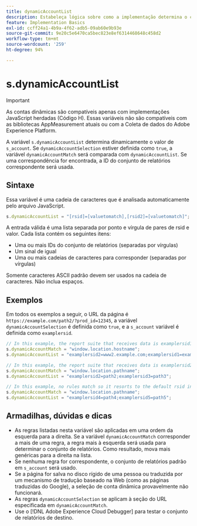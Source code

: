 ```yaml
---
title: dynamicAccountList
description: Estabeleça lógica sobre como a implementação determina o conjunto de relatórios.
feature: Implementation Basics
exl-id: ccff24a1-4b9a-4f62-adb5-09ab60e9b93e
source-git-commit: 9e20c5e6470ca5bec823e8ef6314468648c458d2
workflow-type: tm+mt
source-wordcount: '259'
ht-degree: 94%

---
```


# s.dynamicAccountList

>[!IMPORTANT]
>
>As contas dinâmicas são compatíveis apenas com implementações JavaScript herdadas (Código H). Essas variáveis não são compatíveis com as bibliotecas AppMeasurement atuais ou com a Coleta de dados do Adobe Experience Platform.

A variável `s.dynamicAccountList` determina dinamicamente o valor de `s_account`. Se `dynamicAccountSelection` estiver definida como `true`, a variável `dynamicAccountMatch` será comparada com `dynamicAccountList`. Se uma correspondência for encontrada, a ID do conjunto de relatórios correspondente será usada.

## Sintaxe

Essa variável é uma cadeia de caracteres que é analisada automaticamente pelo arquivo JavaScript.

```JavaScript
s.dynamicAccountList = "[rsid]=[valuetomatch],[rsid2]=[valuetomatch]";
```

A entrada válida é uma lista separada por ponto e vírgula de pares de rsid e valor. Cada lista contém os seguintes itens:

* Uma ou mais IDs do conjunto de relatórios (separadas por vírgulas)
* Um sinal de igual
* Uma ou mais cadeias de caracteres para corresponder (separadas por vírgulas)

Somente caracteres ASCII padrão devem ser usados na cadeia de caracteres. Não inclua espaços.

## Exemplos

Em todos os exemplos a seguir, o URL da página é `https://example.com/path2/?prod_id=12345`, a variável `dynamicAccountSelection` é definida como `true`, e a `s_account` variável é definida como `examplersid`.

```js
// In this example, the report suite that receives data is examplersid1.
s.dynamicAccountMatch = "window.location.hostname";
s.dynamicAccountList = "examplersid2=www2.example.com;examplersid1=example.com";

// In this example, the report suite that receives data is examplersid2.
s.dynamicAccountMatch = "window.location.pathname";
s.dynamicAccountList = "examplersid2=path2;examplersid3=path3";

// In this example, no rules match so it resorts to the default rsid in s_account, examplersid.
s.dynamicAccountMatch = "window.location.pathname";
s.dynamicAccountList = "examplersid4=path4;examplersid5=path5";
```

## Armadilhas, dúvidas e dicas

* As regras listadas nesta variável são aplicadas em uma ordem da esquerda para a direita. Se a variável `dynamicAccountMatch` corresponder a mais de uma regra, a regra mais à esquerda será usada para determinar o conjunto de relatórios. Como resultado, mova mais genéricas para a direita na lista.
* Se nenhuma regra for correspondente, o conjunto de relatórios padrão em `s_account` será usado.
* Se a página for salva no disco rígido de uma pessoa ou traduzida por um mecanismo de tradução baseado na Web (como as páginas traduzidas do Google), a seleção de conta dinâmica provavelmente não funcionará.
* As regras `dynamicAccountSelection` se aplicam à seção do URL especificada em `dynamicAccountMatch`.
* Use o [!DNL Adobe Experience Cloud Debugger] para testar o conjunto de relatórios de destino.
